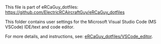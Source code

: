 This file is part of eRCaGuy_dotfiles: https://github.com/ElectricRCAircraftGuy/eRCaGuy_dotfiles

This folder contains user settings for the Microsoft Visual Studio Code (MS VSCode) IDE/text and code editor.

For more details, and instructions, see: [eRCaGuy_dotfiles/VSCode_editor](../../../VSCode_editor).
